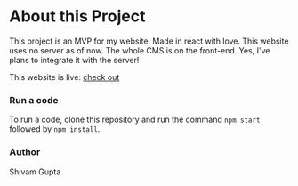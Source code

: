 # About this Project
This project is an MVP for my website. Made in react with love. This website uses no server as of now. The whole CMS is on the front-end. Yes, I've plans to integrate it with the server!

This website is live: [check out](https://shivamgupta.netlify.app/)<br/>

### Run a code
To run a code, clone this repository and run the command ```npm start``` followed by ```npm install```.

### Author
Shivam Gupta
